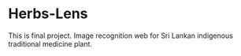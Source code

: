 # Herbs-Lens
This is final project.
Image recognition web for Sri Lankan indigenous traditional medicine plant.
